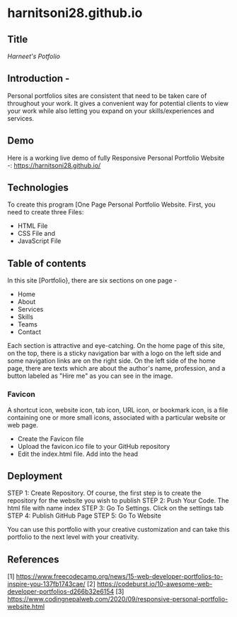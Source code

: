 # harnitsoni28.github.io

## Title
*Harneet's Potfolio*

## Introduction -
Personal portfolios sites are consistent that need to be taken care of throughout your work.
It gives a convenient way for potential clients to view your work while also letting you expand on your skills/experiences and services.

## Demo
Here is a working live demo of fully Responsive Personal Portfolio Website -: https://harnitsoni28.github.io/



## Technologies
To create this program [One Page Personal Portfolio Website. 
First, you need to create three Files: 
* HTML File
* CSS File and 
* JavaScript File


## Table of contents

In this site [Portfolio}, there are six sections on one page -
* Home
* About
* Services
* Skills
* Teams
* Contact

Each section is attractive and eye-catching. 
On the home page of this site, on the top, there is a sticky navigation bar with a logo on the left side and some navigation links are on the right side. 
On the left side of the home page, there are texts which are about the author's name, profession, and a button labeled as "Hire me" as you can see in the image.

### Favicon 
A shortcut icon, website icon, tab icon, URL icon, or bookmark icon, is a file containing one or more small icons, associated with a particular website or web page.

* Create the Favicon file
* Upload the favicon.ico file to your GitHub repository
* Edit the index.html file. Add into the head

## Deployment 
STEP 1: Create Repository. Of course, the first step is to create the repository for the website you wish to publish
STEP 2: Push Your Code. The html file with name index
STEP 3: Go To Settings. Click on the settings tab
STEP 4: Publish GitHub Page
STEP 5: Go To Website


You can use this portfolio with your creative customization and can take this portfolio to the next level with your creativity.

## References
[1] https://www.freecodecamp.org/news/15-web-developer-portfolios-to-inspire-you-137fb1743cae/
[2] https://codeburst.io/10-awesome-web-developer-portfolios-d266b32e6154
[3] https://www.codingnepalweb.com/2020/09/responsive-personal-portfolio-website.html


